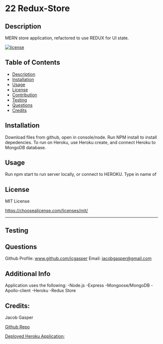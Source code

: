 # 22 Redux-Store


## Description

  MERN store application, refactored to use REDUX for UI state.
  
  [![license](https://img.shields.io/badge/license-MITLicense-blue)](https://shields.io)
  
  ## Table of Contents 
  
  
  - [Description](#description)
  - [Installation](#installation)
  - [Usage](#usage)
  - [License](#license)
  - [Contribution](#contribution)
  - [Testing](#testing)
  - [Questions](#questions)
  - [Credits](#credits)
  
  
  ## Installation
  Download files from github, open in console/node. Run NPM install to install depedencies. To run on Heroku, use Heroku create, and connect Heroku to MongoDB database.
  
  ## Usage
  Run npm start to run server locally, or connect to HEROKU. Type in name of 


  ## License
  MIT License

  https://choosealicense.com/licenses/mit/


  ---
  
  
  ## Testing
  

  ## Questions
  Github Profile: www.github.com/jcgasper
  Email: jacobgasper@gmail.com

 
  ## Additional Info
  Application uses the following:
  -Node.js
  -Express
  -Mongoose/MongoDB
  -Apollo-client
  -Heroku
  -Redux Store
  

  ## Credits:

  Jacob Gasper

  [Github Repo](https://github.com/jcgasper/Redux-store "Github Repo")
  
  
  [Deployed Heroku Application](https://obscure-lowlands-10839.herokuapp.com/ "Heroku app");